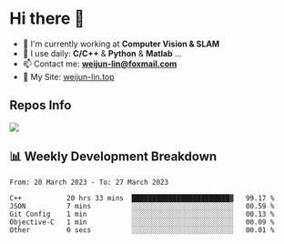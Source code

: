 # Hi there 👋

<!--
**Weijun-Lin/Weijun-Lin** is a ✨ _special_ ✨ repository because its `README.md` (this file) appears on your GitHub profile.

Here are some ideas to get you started:

- 🔭 I’m currently working on ...
- 🌱 I’m currently learning ...
- 👯 I’m looking to collaborate on ...
- 🤔 I’m looking for help with ...
- 💬 Ask me about ...
- 📫 How to reach me: ...
- 😄 Pronouns: ...
- ⚡ Fun fact: ...
-->

- 🏢 I'm currently working at **Computer Vision & SLAM**
- 🚀 I use daily: **C/C++** & **Python** & **Matlab** ...
- 📫 Contact me: **weijun-lin@foxmail.com**
- 🔗 My Site: [weijun-lin.top](https://weijun-lin.top/p)

  

## Repos Info
![](https://github-readme-stats.vercel.app/api?username=Weijun-Lin&theme=cobalt)

## 📊 Weekly Development Breakdown

<!--START_SECTION:waka-->

```text
From: 20 March 2023 - To: 27 March 2023

C++           20 hrs 33 mins  ████████████████████████▓   99.17 %
JSON          7 mins          ░░░░░░░░░░░░░░░░░░░░░░░░░   00.59 %
Git Config    1 min           ░░░░░░░░░░░░░░░░░░░░░░░░░   00.13 %
Objective-C   1 min           ░░░░░░░░░░░░░░░░░░░░░░░░░   00.09 %
Other         0 secs          ░░░░░░░░░░░░░░░░░░░░░░░░░   00.01 %
```

<!--END_SECTION:waka-->
